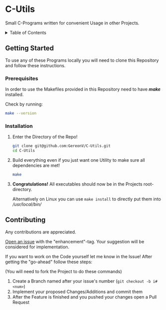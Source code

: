 # C-Utils

Small C-Programs written for convenient Usage in other Projects.

<details>
    <summary>Table of Contents</summary>
    <ol>
        <li><a href="#getting-started">Getting Started</a></li>
        <ul>
            <li><a href="#prerequisites">Prerequisites</a></li>
            <li><a href="#installation">Installation</a></li>
        </ul>
        <li><a href="#contributing">Contributing</a></li>
    </ol>
</details>

## Getting Started

To use any of these Programs locally you will need to clone this Repository and follow these instructions.

### Prerequisites

In order to use the Makefiles provided in this Repository need to have ***make*** installed.

Check by running:
```sh
make --version
```

### Installation

1. Enter the Directory of the Repo!
    ```sh
    git clone git@github.com:GereonV/C-Utils.git
    cd C-Utils
    ```
1. Build everything even if you just want one Utility to make sure all dependencies are met!
    ```sh
    make
    ```
1. **Congratulations!** All executables should now be in the Projects root-directory.

    Alternatively on Linux you can use `make install` to directly put them into */usr/local/bin/*

## Contributing

Any contributions are appreciated.

[Open an issue](https://github.com/GereonV/C-Utils/issues) with the "enhancement"-tag. Your suggestion will be considered for implementation.

If you want to work on the Code yourself let me know in the Issue! After getting the "go-ahead" follow these steps:

(You will need to fork the Project to do these commands)

1. Create a Branch named after your issue's number (`git checkout -b i#<num>`)
1. Implement your proposed Changes/Additions and commit them
1. After the Feature is finished and you pushed your changes open a Pull Request
